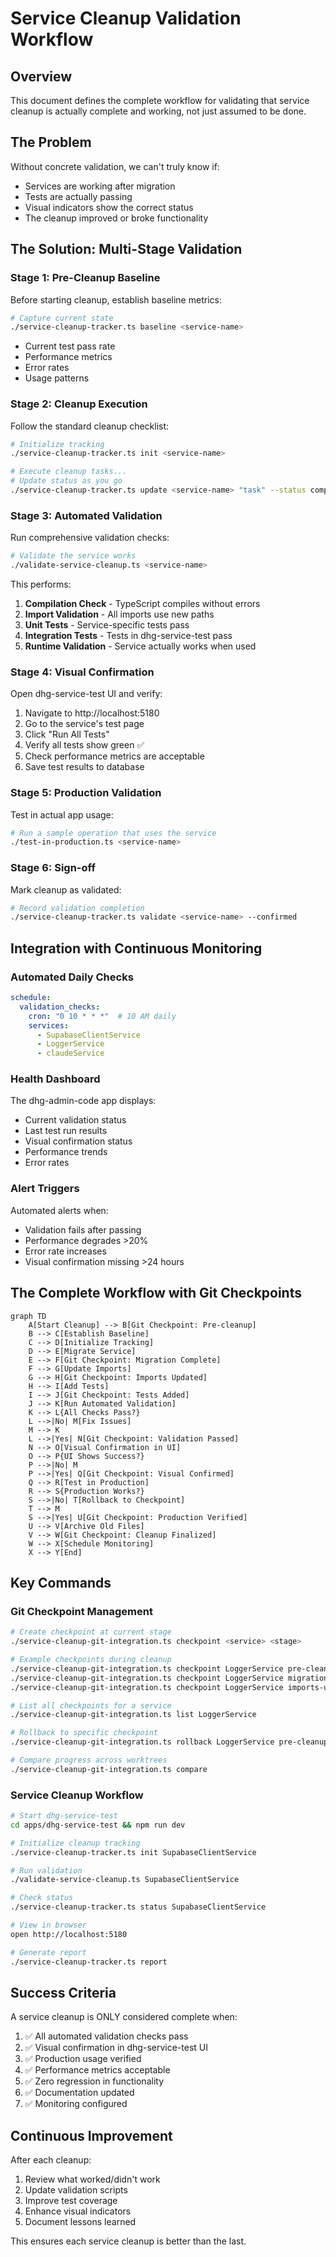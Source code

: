 # Service Cleanup Validation Workflow

## Overview

This document defines the complete workflow for validating that service cleanup is actually complete and working, not just assumed to be done.

## The Problem

Without concrete validation, we can't truly know if:
- Services are working after migration
- Tests are actually passing
- Visual indicators show the correct status
- The cleanup improved or broke functionality

## The Solution: Multi-Stage Validation

### Stage 1: Pre-Cleanup Baseline
Before starting cleanup, establish baseline metrics:
```bash
# Capture current state
./service-cleanup-tracker.ts baseline <service-name>
```
- Current test pass rate
- Performance metrics
- Error rates
- Usage patterns

### Stage 2: Cleanup Execution
Follow the standard cleanup checklist:
```bash
# Initialize tracking
./service-cleanup-tracker.ts init <service-name>

# Execute cleanup tasks...
# Update status as you go
./service-cleanup-tracker.ts update <service-name> "task" --status completed
```

### Stage 3: Automated Validation
Run comprehensive validation checks:
```bash
# Validate the service works
./validate-service-cleanup.ts <service-name>
```

This performs:
1. **Compilation Check** - TypeScript compiles without errors
2. **Import Validation** - All imports use new paths
3. **Unit Tests** - Service-specific tests pass
4. **Integration Tests** - Tests in dhg-service-test pass
5. **Runtime Validation** - Service actually works when used

### Stage 4: Visual Confirmation
Open dhg-service-test UI and verify:
1. Navigate to http://localhost:5180
2. Go to the service's test page
3. Click "Run All Tests"
4. Verify all tests show green ✅
5. Check performance metrics are acceptable
6. Save test results to database

### Stage 5: Production Validation
Test in actual app usage:
```bash
# Run a sample operation that uses the service
./test-in-production.ts <service-name>
```

### Stage 6: Sign-off
Mark cleanup as validated:
```bash
# Record validation completion
./service-cleanup-tracker.ts validate <service-name> --confirmed
```

## Integration with Continuous Monitoring

### Automated Daily Checks
```yaml
schedule:
  validation_checks:
    cron: "0 10 * * *"  # 10 AM daily
    services:
      - SupabaseClientService
      - LoggerService
      - claudeService
```

### Health Dashboard
The dhg-admin-code app displays:
- Current validation status
- Last test run results
- Visual confirmation status
- Performance trends
- Error rates

### Alert Triggers
Automated alerts when:
- Validation fails after passing
- Performance degrades >20%
- Error rate increases
- Visual confirmation missing >24 hours

## The Complete Workflow with Git Checkpoints

```mermaid
graph TD
    A[Start Cleanup] --> B[Git Checkpoint: Pre-cleanup]
    B --> C[Establish Baseline]
    C --> D[Initialize Tracking]
    D --> E[Migrate Service]
    E --> F[Git Checkpoint: Migration Complete]
    F --> G[Update Imports]
    G --> H[Git Checkpoint: Imports Updated]
    H --> I[Add Tests]
    I --> J[Git Checkpoint: Tests Added]
    J --> K[Run Automated Validation]
    K --> L{All Checks Pass?}
    L -->|No| M[Fix Issues]
    M --> K
    L -->|Yes| N[Git Checkpoint: Validation Passed]
    N --> O[Visual Confirmation in UI]
    O --> P{UI Shows Success?}
    P -->|No| M
    P -->|Yes| Q[Git Checkpoint: Visual Confirmed]
    Q --> R[Test in Production]
    R --> S{Production Works?}
    S -->|No| T[Rollback to Checkpoint]
    T --> M
    S -->|Yes| U[Git Checkpoint: Production Verified]
    U --> V[Archive Old Files]
    V --> W[Git Checkpoint: Cleanup Finalized]
    W --> X[Schedule Monitoring]
    X --> Y[End]
```

## Key Commands

### Git Checkpoint Management
```bash
# Create checkpoint at current stage
./service-cleanup-git-integration.ts checkpoint <service> <stage>

# Example checkpoints during cleanup
./service-cleanup-git-integration.ts checkpoint LoggerService pre-cleanup
./service-cleanup-git-integration.ts checkpoint LoggerService migration-complete
./service-cleanup-git-integration.ts checkpoint LoggerService imports-updated

# List all checkpoints for a service
./service-cleanup-git-integration.ts list LoggerService

# Rollback to specific checkpoint
./service-cleanup-git-integration.ts rollback LoggerService pre-cleanup

# Compare progress across worktrees
./service-cleanup-git-integration.ts compare
```

### Service Cleanup Workflow
```bash
# Start dhg-service-test
cd apps/dhg-service-test && npm run dev

# Initialize cleanup tracking
./service-cleanup-tracker.ts init SupabaseClientService

# Run validation
./validate-service-cleanup.ts SupabaseClientService

# Check status
./service-cleanup-tracker.ts status SupabaseClientService

# View in browser
open http://localhost:5180

# Generate report
./service-cleanup-tracker.ts report
```

## Success Criteria

A service cleanup is ONLY considered complete when:

1. ✅ All automated validation checks pass
2. ✅ Visual confirmation in dhg-service-test UI
3. ✅ Production usage verified
4. ✅ Performance metrics acceptable
5. ✅ Zero regression in functionality
6. ✅ Documentation updated
7. ✅ Monitoring configured

## Continuous Improvement

After each cleanup:
1. Review what worked/didn't work
2. Update validation scripts
3. Improve test coverage
4. Enhance visual indicators
5. Document lessons learned

This ensures each service cleanup is better than the last.